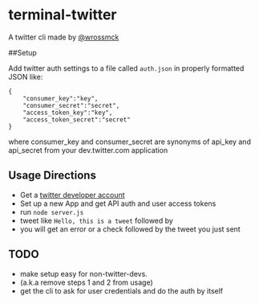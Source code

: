 # terminal-twitter

A twitter cli made by [@wrossmck](http://twitter.com/wrossmck)

##Setup

Add twitter auth settings to a file called `auth.json` in properly formatted JSON like:
```
{
	"consumer_key":"key",
	"consumer_secret":"secret",
	"access_token_key":"key",
	"access_token_secret":"secret"
}
```
where consumer_key and consumer_secret are synonyms of api_key and api_secret from your dev.twitter.com application

## Usage Directions

* Get a [twitter developer account](http://dev.twitter.com)
* Set up a new App and get API auth and user access tokens
* run `node server.js` 
* tweet like `Hello, this is a tweet` followed by <return>
* you will get an error or a check followed by the tweet you just sent

## TODO

* make setup easy for non-twitter-devs. 
 * (a.k.a remove steps 1 and 2 from usage)
 * get the cli to ask for user credentials and do the auth by itself